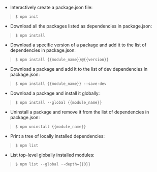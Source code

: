 - Interactively create a package.json file:
> `$ npm init`

- Download all the packages listed as dependencies in package.json:
> `$ npm install`

- Download a specific version of a package and add it to the list of dependencies in package.json:
> `$ npm install {{module_name}}@{{version}}`

- Download a package and add it to the list of dev dependencies in package.json:
> `$ npm install {{module_name}} --save-dev`

- Download a package and install it globally:
> `$ npm install --global {{module_name}}`

- Uninstall a package and remove it from the list of dependencies in package.json:
> `$ npm uninstall {{module_name}}`

- Print a tree of locally installed dependencies:
> `$ npm list`

- List top-level globally installed modules:
> `$ npm list --global --depth={{0}}`
